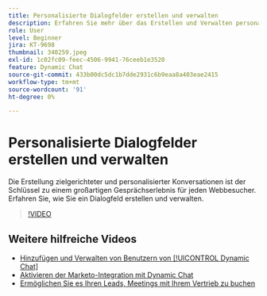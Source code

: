 ```yaml
---
title: Personalisierte Dialogfelder erstellen und verwalten
description: Erfahren Sie mehr über das Erstellen und Verwalten personalisierter Dialogfelder. Die Erstellung zielgerichteter und personalisierter Konversationen ist der Schlüssel zu einem großartigen Gesprächserlebnis für jeden Webbesucher.
role: User
level: Beginner
jira: KT-9698
thumbnail: 340259.jpeg
exl-id: 1c02fc09-feec-4506-9941-76ceeb1e3520
feature: Dynamic Chat
source-git-commit: 433b00dc5dc1b7dde2931c6b9eaa8a403eae2415
workflow-type: tm+mt
source-wordcount: '91'
ht-degree: 0%

---
```


# Personalisierte Dialogfelder erstellen und verwalten

Die Erstellung zielgerichteter und personalisierter Konversationen ist der Schlüssel zu einem großartigen Gesprächserlebnis für jeden Webbesucher. Erfahren Sie, wie Sie ein Dialogfeld erstellen und verwalten.

>[!VIDEO](https://video.tv.adobe.com/v/340259/?quality=12&learn=on)

## Weitere hilfreiche Videos

* [Hinzufügen und Verwalten von Benutzern von [!UICONTROL Dynamic Chat]](user-management.md)
* [Aktivieren der Marketo-Integration mit Dynamic Chat](marketo-integration.md)
* [Ermöglichen Sie es Ihren Leads, Meetings mit Ihrem Vertrieb zu buchen](meeting-booking.md)
